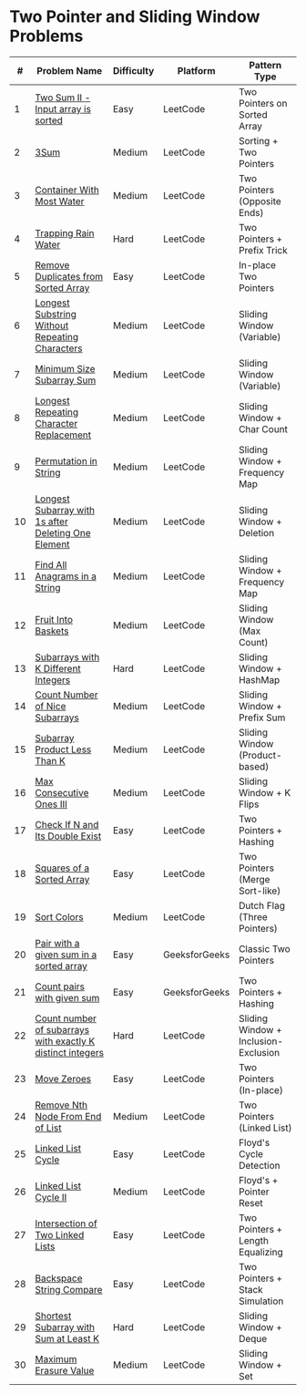 # Two Pointer and Sliding Window Problems

| #   | Problem Name                                                                                                                            | Difficulty | Platform      | Pattern Type                         |
| --- | --------------------------------------------------------------------------------------------------------------------------------------- | ---------- | ------------- | ------------------------------------ |
| 1   | [Two Sum II - Input array is sorted](https://leetcode.com/problems/two-sum-ii-input-array-is-sorted/)                                   | Easy       | LeetCode      | Two Pointers on Sorted Array         |
| 2   | [3Sum](https://leetcode.com/problems/3sum/)                                                                                             | Medium     | LeetCode      | Sorting + Two Pointers               |
| 3   | [Container With Most Water](https://leetcode.com/problems/container-with-most-water/)                                                   | Medium     | LeetCode      | Two Pointers (Opposite Ends)         |
| 4   | [Trapping Rain Water](https://leetcode.com/problems/trapping-rain-water/)                                                               | Hard       | LeetCode      | Two Pointers + Prefix Trick          |
| 5   | [Remove Duplicates from Sorted Array](https://leetcode.com/problems/remove-duplicates-from-sorted-array/)                               | Easy       | LeetCode      | In-place Two Pointers                |
| 6   | [Longest Substring Without Repeating Characters](https://leetcode.com/problems/longest-substring-without-repeating-characters/)         | Medium     | LeetCode      | Sliding Window (Variable)            |
| 7   | [Minimum Size Subarray Sum](https://leetcode.com/problems/minimum-size-subarray-sum/)                                                   | Medium     | LeetCode      | Sliding Window (Variable)            |
| 8   | [Longest Repeating Character Replacement](https://leetcode.com/problems/longest-repeating-character-replacement/)                       | Medium     | LeetCode      | Sliding Window + Char Count          |
| 9   | [Permutation in String](https://leetcode.com/problems/permutation-in-string/)                                                           | Medium     | LeetCode      | Sliding Window + Frequency Map       |
| 10  | [Longest Subarray with 1s after Deleting One Element](https://leetcode.com/problems/longest-subarray-of-1s-after-deleting-one-element/) | Medium     | LeetCode      | Sliding Window + Deletion            |
| 11  | [Find All Anagrams in a String](https://leetcode.com/problems/find-all-anagrams-in-a-string/)                                           | Medium     | LeetCode      | Sliding Window + Frequency Map       |
| 12  | [Fruit Into Baskets](https://leetcode.com/problems/fruit-into-baskets/)                                                                 | Medium     | LeetCode      | Sliding Window (Max Count)           |
| 13  | [Subarrays with K Different Integers](https://leetcode.com/problems/subarrays-with-k-different-integers/)                               | Hard       | LeetCode      | Sliding Window + HashMap             |
| 14  | [Count Number of Nice Subarrays](https://leetcode.com/problems/count-number-of-nice-subarrays/)                                         | Medium     | LeetCode      | Sliding Window + Prefix Sum          |
| 15  | [Subarray Product Less Than K](https://leetcode.com/problems/subarray-product-less-than-k/)                                             | Medium     | LeetCode      | Sliding Window (Product-based)       |
| 16  | [Max Consecutive Ones III](https://leetcode.com/problems/max-consecutive-ones-iii/)                                                     | Medium     | LeetCode      | Sliding Window + K Flips             |
| 17  | [Check If N and Its Double Exist](https://leetcode.com/problems/check-if-n-and-its-double-exist/)                                       | Easy       | LeetCode      | Two Pointers + Hashing               |
| 18  | [Squares of a Sorted Array](https://leetcode.com/problems/squares-of-a-sorted-array/)                                                   | Easy       | LeetCode      | Two Pointers (Merge Sort-like)       |
| 19  | [Sort Colors](https://leetcode.com/problems/sort-colors/)                                                                               | Medium     | LeetCode      | Dutch Flag (Three Pointers)          |
| 20  | [Pair with a given sum in a sorted array](https://www.geeksforgeeks.org/two-pointers-technique/)                                        | Easy       | GeeksforGeeks | Classic Two Pointers                 |
| 21  | [Count pairs with given sum](https://www.geeksforgeeks.org/count-pairs-with-given-sum/)                                                 | Easy       | GeeksforGeeks | Two Pointers + Hashing               |
| 22  | [Count number of subarrays with exactly K distinct integers](https://leetcode.com/problems/subarrays-with-k-different-integers/)        | Hard       | LeetCode      | Sliding Window + Inclusion-Exclusion |
| 23  | [Move Zeroes](https://leetcode.com/problems/move-zeroes/)                                                                               | Easy       | LeetCode      | Two Pointers (In-place)              |
| 24  | [Remove Nth Node From End of List](https://leetcode.com/problems/remove-nth-node-from-end-of-list/)                                     | Medium     | LeetCode      | Two Pointers (Linked List)           |
| 25  | [Linked List Cycle](https://leetcode.com/problems/linked-list-cycle/)                                                                   | Easy       | LeetCode      | Floyd's Cycle Detection              |
| 26  | [Linked List Cycle II](https://leetcode.com/problems/linked-list-cycle-ii/)                                                             | Medium     | LeetCode      | Floyd's + Pointer Reset              |
| 27  | [Intersection of Two Linked Lists](https://leetcode.com/problems/intersection-of-two-linked-lists/)                                     | Easy       | LeetCode      | Two Pointers + Length Equalizing     |
| 28  | [Backspace String Compare](https://leetcode.com/problems/backspace-string-compare/)                                                     | Easy       | LeetCode      | Two Pointers + Stack Simulation      |
| 29  | [Shortest Subarray with Sum at Least K](https://leetcode.com/problems/shortest-subarray-with-sum-at-least-k/)                           | Hard       | LeetCode      | Sliding Window + Deque               |
| 30  | [Maximum Erasure Value](https://leetcode.com/problems/maximum-erasure-value/)                                                           | Medium     | LeetCode      | Sliding Window + Set                 |
